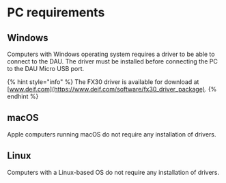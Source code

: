 # PC requirements

## Windows

Computers with Windows operating system requires a driver to be able to connect to the DAU. The driver must be installed before connecting the PC to the DAU Micro USB port. 

{% hint style="info" %}
The FX30 driver is available for download at [www.deif.com](https://www.deif.com/software/fx30_driver_package).
{% endhint %}

## macOS

Apple computers running macOS do not require any installation of drivers.

## Linux

Computers with a Linux-based OS do not require any installation of drivers.


